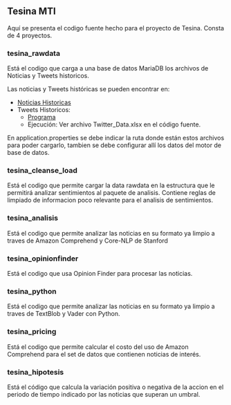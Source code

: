 ## Tesina MTI

Aquí se presenta el codigo fuente hecho para el proyecto de Tesina. Consta de 4 proyectos.

### tesina_rawdata

Está el codigo que carga a una base de datos MariaDB los archivos de Noticias y Tweets historicos. 

Las noticias y Tweets históricas se pueden encontrar en:

- [Noticias Historicas](https://github.com/philipperemy/financial-news-dataset)
- Tweets Historicos:
  - [Programa](https://github.com/Jefferson-Henrique/GetOldTweets-python)
  - Ejecución: Ver archivo Twitter_Data.xlsx en el código fuente.

En application.properties se debe indicar la ruta donde están estos archivos para poder cargarlo, tambien se debe configurar allí los datos del motor de base de datos.
	
### tesina_cleanse_load

Está el codigo que permite cargar la data rawdata en la estructura que le permitirá analizar sentimientos al paquete de analisis.
Contiene reglas de limpiado de informacion poco relevante para el analisis de sentimientos.

### tesina_analisis

Está el codigo que permite analizar las noticias en su formato ya limpio a traves de Amazon Comprehend y Core-NLP de Stanford

### tesina_opinionfinder

Está el codigo que usa Opinion Finder para procesar las noticias.

### tesina_python

Está el codigo que permite analizar las noticias en su formato ya limpio a traves de TextBlob y Vader con Python.


### tesina_pricing

Está el codigo que permite calcular el costo del uso de Amazon Comprehend para el set de datos que contienen noticias de interés.

### tesina_hipotesis

Está el código que calcula la variación positiva o negativa de la accion en el periodo de tiempo indicado por las noticias que superan un umbral.